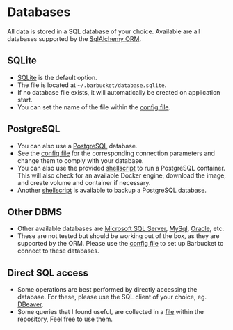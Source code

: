 # Databases
All data is stored in a SQL database of your choice. Available are all databases supported by the [SqlAlchemy ORM](https://docs.sqlalchemy.org/en/14/dialects/).

## SQLite
- [SQLite](https://www.sqlite.org/) is the default option.
- The file is located at `~/.barbucket/database.sqlite`.
- If no database file exists, it will automatically be created on application start.
- You can set the name of the file within the [config file](configuaration.md).

## PostgreSQL
- You can also use a [PostgreSQL](https://www.postgresql.org) database.
- See the [config file](configuaration.md) for the corresponding connection parameters and change them to comply with your database.
- You can also use the provided [shellscript](https://github.com/croidzen/barbucket/blob/master/resources/docker_run_postgres.sh) to run a PostgreSQL container. This will also check for an available Docker engine, download the image, and create volume and container if necessary.
- Another [shellscript](https://github.com/croidzen/barbucket/blob/master/resources/backup_postgres.sh) is available to backup a PostgreSQL database.

## Other DBMS
- Other available databases are [Microsoft SQL Server](https://www.microsoft.com/en-us/sql-server/), [MySql](https://www.mysql.com), [Oracle](https://www.oracle.com/database/), etc.
- These are not tested but should be working out of the box, as they are supported by the ORM. Please use the [config file](configuaration.md) to set up Barbucket to connect to these databases.

## Direct SQL access
- Some operations are best performed by directly accessing the database. For these, please use the SQL client of your choice, eg. [DBeaver](https://dbeaver.io).
- Some queries that I found useful, are collected in a [file](https://github.com/croidzen/barbucket/blob/master/resources/manual_db_queries.sql) within the repository, Feel free to use them.